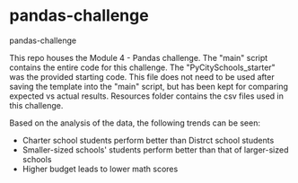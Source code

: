 # pandas-challenge
pandas-challenge

This repo houses the Module 4 - Pandas challenge. 
    The "main" script contains the entire code for this challenge. 
    The "PyCitySchools_starter" was the provided starting code. This file does not need to be used after saving the template into the "main" script, but has been kept for comparing expected vs actual results. 
    Resources folder contains the csv files used in this challenge. 


Based on the analysis of the data, the following trends can be seen:
- Charter school students perform better than Distrct school students 
- Smaller-sized schools' students perform better than that of larger-sized schools
- Higher budget leads to lower math scores
